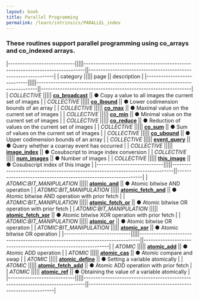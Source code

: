 ```yaml
---
layout: book
title: Parallel Programming
permalink: /learn/intrinsics/PARALLEL_index
---
```

### These routines support parallel programming using co_arrays and co_indexed arrays.

|----------------------------|||||------------------------------------------------------------------------------||---------------------------------------------------------------|
| category                   ||||| page                                                                         || description                                                   |
|----------------------------|||||------------------------------------------------------------------------------||---------------------------------------------------------------|
| *COLLECTIVE*               ||||| [__co\_broadcast__]({{site.baseurl}}/learn/intrinsics/CO_BROADCAST)          || &#9679; Copy a value to all images the current set of images  |
| *COLLECTIVE*               ||||| [__co\_lbound__]({{site.baseurl}}/learn/intrinsics/CO_LBOUND)                || &#9679; Lower codimension bounds of an array                  |
| *COLLECTIVE*               ||||| [__co\_max__]({{site.baseurl}}/learn/intrinsics/CO_MAX)                      || &#9679; Maximal value on the current set of images            |
| *COLLECTIVE*               ||||| [__co\_min__]({{site.baseurl}}/learn/intrinsics/CO_MIN)                      || &#9679; Minimal value on the current set of images            |
| *COLLECTIVE*               ||||| [__co\_reduce__]({{site.baseurl}}/learn/intrinsics/CO_REDUCE)                || &#9679; Reduction of values on the current set of images      |
| *COLLECTIVE*               ||||| [__co\_sum__]({{site.baseurl}}/learn/intrinsics/CO_SUM)                      || &#9679; Sum of values on the current set of images            |
| *COLLECTIVE*               ||||| [__co\_ubound__]({{site.baseurl}}/learn/intrinsics/CO_UBOUND)                || &#9679; Upper codimension bounds of an array                  |
| *COLLECTIVE*               ||||| [__event\_query__]({{site.baseurl}}/learn/intrinsics/EVENT_QUERY)            || &#9679; Query whether a coarray event has occurred            |
| *COLLECTIVE*               ||||| [__image\_index__]({{site.baseurl}}/learn/intrinsics/IMAGE_INDEX)            || &#9679; Cosubscript to image index conversion                 |
| *COLLECTIVE*               ||||| [__num\_images__]({{site.baseurl}}/learn/intrinsics/NUM_IMAGES)              || &#9679; Number of images                                      |
| *COLLECTIVE*               ||||| [__this\_image__]({{site.baseurl}}/learn/intrinsics/THIS_IMAGE)              || &#9679; Cosubscript index of this image                       |
|----------------------------|||||------------------------------------------------------------------------------||---------------------------------------------------------------|
| *ATOMIC:BIT\_MANIPULATION* ||||| [__atomic\_and__]({{site.baseurl}}/learn/intrinsics/ATOMIC_AND)              || &#9679; Atomic bitwise AND operation                          |
| *ATOMIC:BIT\_MANIPULATION* ||||| [__atomic\_fetch\_and__]({{site.baseurl}}/learn/intrinsics/ATOMIC_FETCH_AND) || &#9679; Atomic bitwise AND operation with prior fetch         |
| *ATOMIC:BIT\_MANIPULATION* ||||| [__atomic\_fetch\_or__]({{site.baseurl}}/learn/intrinsics/ATOMIC_FETCH_OR)   || &#9679; Atomic bitwise OR operation with prior fetch          |
| *ATOMIC:BIT\_MANIPULATION* ||||| [__atomic\_fetch\_xor__]({{site.baseurl}}/learn/intrinsics/ATOMIC_FETCH_XOR) || &#9679; Atomic bitwise XOR operation with prior fetch         |
| *ATOMIC:BIT\_MANIPULATION* ||||| [__atomic\_or__]({{site.baseurl}}/learn/intrinsics/ATOMIC_OR)                || &#9679; Atomic bitwise OR operation                           |
| *ATOMIC:BIT\_MANIPULATION* ||||| [__atomic\_xor__]({{site.baseurl}}/learn/intrinsics/ATOMIC_XOR)              || &#9679; Atomic bitwise OR operation                           |
|----------------------------|||||------------------------------------------------------------------------------||---------------------------------------------------------------|
| *ATOMIC*                   ||||| [__atomic\_add__]({{site.baseurl}}/learn/intrinsics/ATOMIC_ADD)              || &#9679; Atomic ADD operation                                  |
| *ATOMIC*                   ||||| [__atomic\_cas__]({{site.baseurl}}/learn/intrinsics/ATOMIC_CAS)              || &#9679; Atomic compare and swap                               |
| *ATOMIC*                   ||||| [__atomic\_define__]({{site.baseurl}}/learn/intrinsics/ATOMIC_DEFINE)        || &#9679; Setting a variable atomically                         |
| *ATOMIC*                   ||||| [__atomic\_fetch\_add__]({{site.baseurl}}/learn/intrinsics/ATOMIC_FETCH_ADD) || &#9679; Atomic ADD operation with prior fetch                 |
| *ATOMIC*                   ||||| [__atomic\_ref__]({{site.baseurl}}/learn/intrinsics/ATOMIC_REF)              || &#9679; Obtaining the value of a variable atomically          |
|----------------------------|||||------------------------------------------------------------------------------||---------------------------------------------------------------|

